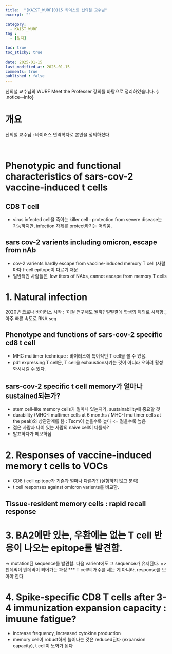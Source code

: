 ```yaml
---
title:  "[KAIST_WURF]0115 카이스트 신의철 교수님" 
excerpt: ""

category:
  - KAIST_WURF
tag :
  - [일지]

toc: true
toc_sticky: true
 
date: 2025-01-15
last_modified_at: 2025-01-15
comments: true
published : false
---
```

신의철 교수님의 WURF Meet the Professer 강의를 바탕으로 정리하였습니다.
{: .notice--info} 
# 개요

신의철 교수님 : 바이러스 면역학자로 본인을 정의하셨다

<br>

# Phenotypic and functional characteristics of sars-cov-2 vaccine-induced t cells
## CD8 T cell
- virus infected cell을 죽이는 killer cell : protection from severe disease는 가능하지만, infection 자체를 protect하기는 어려움.
## sars cov-2 varients including omicron, escape from nAb
- cov-2 varients hardly escape from vaccine-induced memory T cell (사람마다 t-cell epitope이 다르기 때문
- 일반적인 사람들은, low titers of NAbs, cannot escape from memory T cells

# 1. Natural infection 

2020년 코로나 바이러스 시작 : '이걸 연구해도 될까? 얼떨결에 학생의 제의로 시작함.', 아주 빠른 속도로 RNA seq

## Phenotype and functions of sars-cov-2 specific cd8 t cell
- MHC multimer technique : 바이러스에 특이적인 T cell을 볼 수 있음.
- pd1 expressing T cell은, T cell을 exhaustion시키는 것이 아니라 오히려 활성화시시킬 수 있다.

## sars-cov-2 specific t cell memory가 얼마나 sustained되는가?
- stem cell-like memory cells가 얼마나 있는지가, sustainability에 중요할 것
- durability (MHC-I multimer cells at 6 months / MHC-I multimer cells at the peak)와 상관관계를 봄 : Tscm이 높을수록 높다 <= 젊을수록 높음
- 젊은 사람과 나이 있는 사람의 naive cell이 다를까?
- 발표하다가 메모하심

# 2. Responses of vaccine-induced memory t cells to VOCs
- CD8 t cell epitope가 기존과 얼마나 다른가? (실험하지 않고 분석)
- t cell responses against omicron varients를 비교함.

## Tissue-resident memory cells : rapid recall response

# 3. BA2에만 있는, 우환에는 없는 T cell 반응이 나오는 epitope를 발견함.
=> mutation된 sequence를 발견함. 다음 varient에도 그 sequence가 유지된다. => 팬데믹이 엔데믹이 되어가는 과정
***  T cell의 개수를 세는 게 아니라, response를 보아야 한다

# 4. Spike-specific CD8 T cells after 3-4 immunization expansion capacity : imuune fatigue?
- increase frequency, increased cytokine production
- memory cell이 robust하게 늘어나는 것은 reduced된다 (expansion capacity), t cell이 노화가 된다